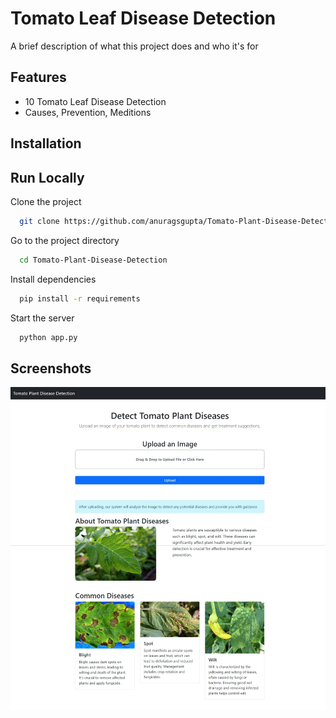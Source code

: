
# Tomato Leaf Disease Detection  

A brief description of what this project does and who it's for



## Features

- 10 Tomato Leaf Disease Detection
- Causes, Prevention, Meditions



## Installation

    
## Run Locally

Clone the project

```bash
  git clone https://github.com/anuragsgupta/Tomato-Plant-Disease-Detection.git
```

Go to the project directory

```bash
  cd Tomato-Plant-Disease-Detection
```

Install dependencies

```bash
  pip install -r requirements
```

Start the server

```bash
  python app.py
```


## Screenshots

![App Screenshot](Screenshot_9-6-2024_1956_127.0.0.1.jpeg)

